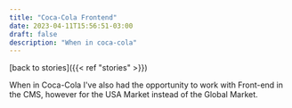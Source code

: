 ```yaml
---
title: "Coca-Cola Frontend"
date: 2023-04-11T15:56:51-03:00
draft: false
description: "When in coca-cola"
---
```

[back to stories]({{< ref "stories" >}})

When in Coca-Cola I've also had the opportunity to work with Front-end in the CMS, however for the USA Market instead of the Global Market. 
